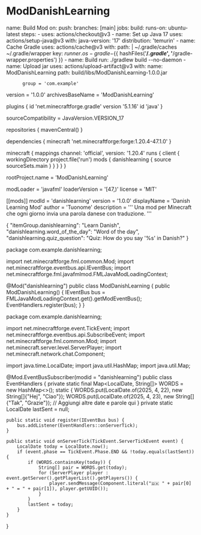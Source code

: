 # ModDanishLearning

name: Build Mod
on:
  push:
    branches: [main]
jobs:
  build:
    runs-on: ubuntu-latest
    steps:
      - uses: actions/checkout@v3
      - name: Set up Java 17
        uses: actions/setup-java@v3
        with:
          java-version: '17'
          distribution: 'temurin'
      - name: Cache Gradle
        uses: actions/cache@v3
        with:
          path: |
            ~/.gradle/caches
            ~/.gradle/wrapper
          key: ${{ runner.os }}-gradle-${{ hashFiles('**/*.gradle*', '**/gradle-wrapper.properties') }}
      - name: Build
        run: ./gradlew build --no-daemon
      - name: Upload jar
        uses: actions/upload-artifact@v3
        with:
          name: ModDanishLearning
          path: build/libs/ModDanishLearning-1.0.0.jar

          group = 'com.example'
version = '1.0.0'
archivesBaseName = 'ModDanishLearning'

plugins {
    id 'net.minecraftforge.gradle' version '5.1.16'
    id 'java'
}

sourceCompatibility = JavaVersion.VERSION_17

repositories {
    mavenCentral()
}

dependencies {
    minecraft 'net.minecraftforge:forge:1.20.4-47.1.0'
}

minecraft {
    mappings channel: 'official', version: '1.20.4'
    runs {
        client {
            workingDirectory project.file('run')
            mods {
                danishlearning {
                    source sourceSets.main
                }
            }
        }
    }
}

rootProject.name = 'ModDanishLearning'

modLoader = 'javafml'
loaderVersion = '[47,)'
license = 'MIT'

[[mods]]
modId = 'danishlearning'
version = '1.0.0'
displayName = 'Danish Learning Mod'
author = 'Tuonome'
description = '''
Una mod per Minecraft che ogni giorno invia una parola danese con traduzione.
'''

{
  "itemGroup.danishlearning": "Learn Danish",
  "danishlearning.word_of_the_day": "Word of the day",
  "danishlearning.quiz_question": "Quiz: How do you say '%s' in Danish?"
}

package com.example.danishlearning;

import net.minecraftforge.fml.common.Mod;
import net.minecraftforge.eventbus.api.IEventBus;
import net.minecraftforge.fml.javafmlmod.FMLJavaModLoadingContext;

@Mod("danishlearning")
public class ModDanishLearning {
    public ModDanishLearning() {
        IEventBus bus = FMLJavaModLoadingContext.get().getModEventBus();
        EventHandlers.register(bus);
    }
}

package com.example.danishlearning;

import net.minecraftforge.event.TickEvent;
import net.minecraftforge.eventbus.api.SubscribeEvent;
import net.minecraftforge.fml.common.Mod;
import net.minecraft.server.level.ServerPlayer;
import net.minecraft.network.chat.Component;

import java.time.LocalDate;
import java.util.HashMap;
import java.util.Map;

@Mod.EventBusSubscriber(modid = "danishlearning")
public class EventHandlers {
    private static final Map<LocalDate, String[]> WORDS = new HashMap<>();
    static {
        WORDS.put(LocalDate.of(2025, 4, 22), new String[]{"Hej", "Ciao"});
        WORDS.put(LocalDate.of(2025, 4, 23), new String[]{"Tak", "Grazie"});
        // Aggiungi altre date e parole qui
    }
    private static LocalDate lastSent = null;

    public static void register(IEventBus bus) {
        bus.addListener(EventHandlers::onServerTick);
    }

    public static void onServerTick(TickEvent.ServerTickEvent event) {
        LocalDate today = LocalDate.now();
        if (event.phase == TickEvent.Phase.END && !today.equals(lastSent)) {
            if (WORDS.containsKey(today)) {
                String[] pair = WORDS.get(today);
                for (ServerPlayer player : event.getServer().getPlayerList().getPlayers()) {
                    player.sendMessage(Component.literal("🇩🇰 " + pair[0] + " = " + pair[1]), player.getUUID());
                }
            }
            lastSent = today;
        }
    }
}


